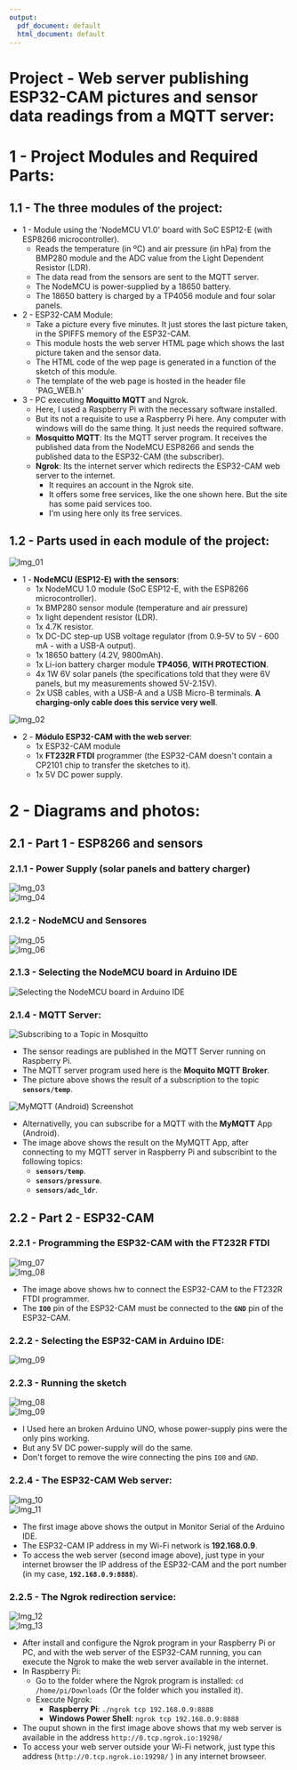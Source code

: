 ```yaml
---
output:
  pdf_document: default
  html_document: default
---
```

# Project - Web server publishing ESP32-CAM pictures and sensor data readings from a MQTT server:        
        

# 1 - Project Modules and Required Parts:        
     
## 1.1 - The three modules of the project:        
 - 1 - Module using the 'NodeMCU V1.0' board with SoC ESP12-E (with ESP8266 microcontroller).       
	- Reads the temperature (in ºC) and air pressure (in hPa) from the BMP280 module and the ADC value from the Light Dependent Resistor (LDR).       
	- The data read from the sensors are sent to the MQTT server.         
	- The NodeMCU is power-supplied by a 18650 battery.      
	- The 18650 battery is charged by a TP4056 module and four solar panels.       
 - 2 - ESP32-CAM Module:        
	- Take a picture every five minutes. It just stores the last picture taken, in the SPIFFS memory of the ESP32-CAM.      
	- This module hosts the web server HTML page which shows the last picture taken and the sensor data.       
	- The HTML code of the wep page is generated in a function of the sketch of this module.       
	- The template of the web page is hosted in the header file 'PAG_WEB.h'
 - 3 - PC executing **Moquitto MQTT** and Ngrok.      
	- Here, I used a Raspberry Pi with the necessary software installed.       
	- But its not a requisite to use a Raspberry Pi here. Any computer with windows will do the same thing. It just needs the required software.   
	- **Mosquitto MQTT**: Its the MQTT server program. It receives the published data from the NodeMCU ESP8266 and sends the published data to the ESP32-CAM (the subscriber).      
	- **Ngrok**: Its the internet server which redirects the ESP32-CAM web server to the internet.    
		- It requires an account in the Ngrok site.        
		- It offers some free services, like the one shown here. But the site has some paid services too.        
		- I'm using here only its free services.     
		

## 1.2 - Parts used in each module of the project:         
![Img_01](./Images/M01P01_PowerSupply_bb.png)          
        
 - 1 - **NodeMCU (ESP12-E) with the sensors**:        
	- 1x NodeMCU 1.0 module (SoC ESP12-E, with the ESP8266 microcontroller).       
	- 1x BMP280 sensor module (temperature and air pressure)        
	- 1x light dependent resistor (LDR).      
	- 1x 4.7K resistor.               
	- 1x DC-DC step-up USB voltage regulator (from 0.9-5V to 5V - 600 mA - with a USB-A output).        
	- 1x 18650 battery (4.2V, 9800mAh).       
	- 1x Li-ion battery charger module **TP4056**, **WITH PROTECTION**.      
	- 4x 1W 6V solar panels (the specifications told that they were 6V panels, but my measurements showed 5V-2.15V).        
	- 2x USB cables, with a USB-A and a USB Micro-B terminals. **A charging-only cable does this service very well**.              
       
![Img_02](./Images/ESP32-CAM.jpg)          
         
 - 2 - **Módulo ESP32-CAM with the web server**:        
	- 1x ESP32-CAM module       
	- 1x **FT232R FTDI** programmer (the ESP32-CAM doesn't contain a CP2101 chip to transfer the sketches to it).        
	- 1x 5V DC power supply. 
	 

# 2 - Diagrams and photos:        
       

## 2.1 - Part 1 - ESP8266 and sensors        
      

### 2.1.1 - Power Supply (solar panels and battery charger)           
![Img_03](./Images/M01P01_PowerSupply_bb.png)         
![Img_04](./Images/Pic_02_PowerSupplyAndBattery.jpg)        
        

### 2.1.2 - NodeMCU and Sensores           
![Img_05](./Images/M01P02_NodeMCU_Sensors_bb.png)         
![Img_06](./Images/Pic_03_ESP8266BattCharger.jpg)        
        

### 2.1.3 - Selecting the NodeMCU board in Arduino IDE           
![Selecting the NodeMCU board in Arduino IDE](./Images/Pic_05_ESP8266_Select.PNG)         
        

### 2.1.4 - MQTT Server:         
![Subscribing to a Topic in Mosquitto](./Images/Pic_06_MosquittoMQTT.PNG)        
	   
 - The sensor readings are published in the MQTT Server running on Raspberry Pi.        
 - The MQTT server program used here is the **Moquito MQTT Broker**.     
 - The picture above shows the result of a subscription to the topic **`sensors/temp`**.      
        
![MyMQTT (Android) Screenshot](./Images/Pic_07_MyMQTT.png)        
       
 - Alternativelly, you can subscribe for a MQTT with the **MyMQTT** App (Android).        
 - The image above shows the result on the MyMQTT App, after connecting to my MQTT server in Raspberry Pi and subscribint to the following topics:        
	- **`sensors/temp`**.     
	- **`sensors/pressure`**.     
	- **`sensors/adc_ldr`**.     
       

## 2.2 - Part 2 -  ESP32-CAM         
     

### 2.2.1 - Programming the ESP32-CAM with the FT232R FTDI        
![Img_07](./Images/M02P01_Programming_bb.png)        
![Img_08](./Images/Pic_09_ESP32-CAM_Programming.jpg)        
       
 - The image above shows hw to connect the ESP32-CAM to the FT232R FTDI programmer.       
 - The **`IO0`** pin of the ESP32-CAM must be connected to the **`GND`** pin of the ESP32-CAM.     
      

### 2.2.2 - Selecting the ESP32-CAM in Arduino IDE:         
![Img_09](./Images/Pic_08_ESP32-CAM_Select.PNG)       
       

### 2.2.3 - Running the sketch        
![Img_08](./Images/M02P02_Running_bb.png)        
![Img_09](./Images/Pic_04_ESP32-CAM.jpg)        
       
 - I Used here an broken Arduino UNO, whose power-supply pins were the only pins working.        
 - But any 5V DC power-supply will do the same.           
 - Don't forget to remove the wire connecting the pins `IO0` and `GND`.        
         

### 2.2.4 - The ESP32-CAM Web server:       
![Img_10](./Images/Pic_10_Output_M02_MonitorSerial.PNG)        
![Img_11](./Images/Pic_11_Output_WebServer.PNG)        
        
 - The first image above shows the output in Monitor Serial of the Arduino IDE.     
 - The ESP32-CAM IP address in my Wi-Fi network is **192.168.0.9**.        
 - To access the web server (second image above), just type in your internet browser the IP address of the ESP32-CAM and the port number (in my case, **`192.168.0.9:8888`**).   
         

### 2.2.5 - The Ngrok redirection service:        
![Img_12](./Images/Pic_12_Output_Ngrok.PNG)        
![Img_13](./Images/Pic_13_Output_ServWebNgrok.PNG)        
        
 - After install and configure the Ngrok program in your Raspberry Pi or PC, and with the web server of the ESP32-CAM running, you can execute the Ngrok to make the web server available in the internet.       
 - In Raspberry Pi:      
	- Go to the folder where the Ngrok program is installed: `cd /home/pi/Downloads` (Or the folder which you installed it).         
	- Execute Ngrok: 
		- **Raspberry Pi**: `./ngrok tcp 192.168.0.9:8888`          
		- **Windows Power Shell**: `ngrok tcp 192.168.0.9:8888`        
 - The ouput shown in the first image above shows that my web server is available in the address `http://0.tcp.ngrok.io:19298/`        
 - To access your web server outside your Wi-Fi network, just type this address (`http://0.tcp.ngrok.io:19298/` ) in any internet browseer.        
          


	
